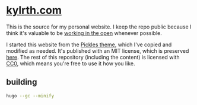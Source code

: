 # [kylrth.com](https://kylrth.com)

This is the source for my personal website. I keep the repo public because I think it's valuable to be [working in the open](https://duckduckgo.com/?q=working+in+the+open) whenever possible.

I started this website from the [Pickles theme](https://github.com/mismith0227/hugo_theme_pickles/), which I've copied and modified as needed. It's published with an MIT license, which is preserved [here](layouts/LICENSE). The rest of this repository (including the content) is licensed with [CC0](https://creativecommons.org/share-your-work/public-domain/cc0/), which means you're free to use it how you like.

## building

```sh
hugo --gc --minify
```
